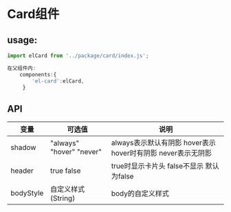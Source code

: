 # Card组件

## usage:
```js
import elCard from '../package/card/index.js';

在父组件内:
    components:{
        'el-card':elCard,
     }
```

## API

|  变量  | 可选值   | 说明 |
| ------ | ------ | -------- |
| shadow   | "always" "hover" "never" | always表示默认有阴影 hover表示hover时有阴影 never表示无阴影   |
| header  | true false | true时显示卡片头 false不显示 默认为false   |
| bodyStyle | 自定义样式(String)  | body的自定义样式 |
